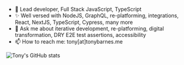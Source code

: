 - 👋 Lead developer, Full Stack JavaScript, TypeScript
- ✨ Well versed with NodeJS, GraphQL, re-platforming, integrations, React, NextJS, TypeScript, Cypress, many more
- 💬 Ask me about iterative development, re-platforming, digital transformation, DRY E2E test assertions, accessibility
- 📫 How to reach me: tony[at]tonybarnes.me

![Tony's GitHub stats](https://github-readme-stats.vercel.app/api?username=ttbarnes&custom_title=GitHub%20Stats&show_icons=true&show=prs_merged_percentage,reviews&hide=commits,contribs,issues,stars&hide_rank=true)
